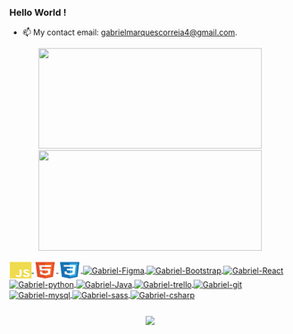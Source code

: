 ### Hello World !

- 📫 My contact email: gabrielmarquescorreia4@gmail.com.

<div align="center">
  <a href="https://github.com/GabrielMarquesCorreia">
  <img height="180em" width="400em" src="https://github-readme-stats.vercel.app/api?username=GabrielMarquesCorreia&show_icons=true&theme=dark&count_private=true"/>
  <img height="180em" width="400em" src="https://github-readme-stats.vercel.app/api/top-langs/?username=GabrielMarquesCorreia&layout=compact&langs_count=7&theme=dark"/>
</div>
  
<div style="display: inline_block"><br>
  <img align="center" alt="Gabriel-Js" height="30" width="40" src="https://raw.githubusercontent.com/devicons/devicon/master/icons/javascript/javascript-plain.svg">
  <img align="center" alt="Gabriel-HTML" height="30" width="40" src="https://raw.githubusercontent.com/devicons/devicon/master/icons/html5/html5-original.svg">
  <img align="center" alt="Gabriel-CSS" height="30" width="40" src="https://raw.githubusercontent.com/devicons/devicon/master/icons/css3/css3-original.svg">
  <img align="center" alt="Gabriel-Figma" height="30" width="40" src="https://cdn.jsdelivr.net/gh/devicons/devicon/icons/figma/figma-original.svg">
  <img align="center" alt="Gabriel-Bootstrap" height="30" width="40" src="https://cdn.jsdelivr.net/gh/devicons/devicon/icons/bootstrap/bootstrap-original.svg">
  <img align="center" alt="Gabriel-React" height="30" width="40" src="https://cdn.jsdelivr.net/gh/devicons/devicon/icons/react/react-original.svg">
  <img align="center" alt="Gabriel-python" height="50" width="40" src="https://cdn.jsdelivr.net/gh/devicons/devicon/icons/python/python-original.svg" />
  <img align="center" alt="Gabriel-Java" height="50" width="60" src="https://cdn.jsdelivr.net/gh/devicons/devicon/icons/java/java-original-wordmark.svg">
  <img align="center" alt="Gabriel-trello" height="30" width="40" src="https://cdn.jsdelivr.net/gh/devicons/devicon/icons/trello/trello-plain.svg" />
  <img align="center" alt="Gabriel-git" height="35" width="40" src="https://cdn.jsdelivr.net/gh/devicons/devicon/icons/git/git-original.svg" />
  <img align="center" alt="Gabriel-mysql" height="35" width="40" src="https://cdn.jsdelivr.net/gh/devicons/devicon/icons/mysql/mysql-original.svg" />
  <img align="center" alt="Gabriel-sass" height="35" width="40" src="https://cdn.jsdelivr.net/gh/devicons/devicon/icons/sass/sass-original.svg" />
  <img align="center" alt="Gabriel-csharp" height="35" width="40" src="https://cdn.jsdelivr.net/gh/devicons/devicon/icons/csharp/csharp-original.svg" />
</div>  
  
##
 <div align="center">
  <a href="https://www.linkedin.com/in/gabriel-marques-correia-077949232/" target="_blank"><img src="https://img.shields.io/badge/-LinkedIn-%230077B5?style=for-the-badge&logo=linkedin&logoColor=white" target="_blank"></a>
  </div>  
  
  

  
